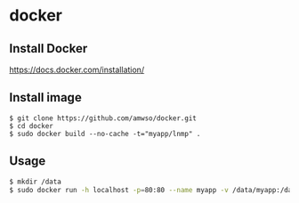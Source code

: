 docker
======

## Install Docker

https://docs.docker.com/installation/

## Install image 

```
$ git clone https://github.com/amwso/docker.git
$ cd docker
$ sudo docker build --no-cache -t="myapp/lnmp" .
```

## Usage 

```bash
$ mkdir /data
$ sudo docker run -h localhost -p=80:80 --name myapp -v /data/myapp:/data -d -t -i myapp/lnmp /bin/bash /root/sbin/init.sh
```


